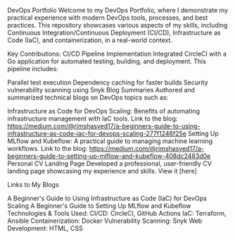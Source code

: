 DevOps Portfolio
Welcome to my DevOps Portfolio, where I demonstrate my practical experience with modern DevOps tools, processes, and best practices. This repository showcases various aspects of my skills, including Continuous Integration/Continuous Deployment (CI/CD), Infrastructure as Code (IaC), and containerization, in a real-world context.

Key Contributions:
CI/CD Pipeline Implementation
Integrated CircleCI with a Go application for automated testing, building, and deployment. This pipeline includes:

Parallel test execution
Dependency caching for faster builds
Security vulnerability scanning using Snyk
Blog Summaries
Authored and summarized technical blogs on DevOps topics such as:

Infrastructure as Code for DevOps Scaling: Benefits of automating infrastructure management with IaC tools.
Link to the blog:
https://medium.com/@rimshasyed17/a-beginners-guide-to-using-infrastructure-as-code-iac-for-devops-scaling-277f1246f25e
Setting Up MLflow and Kubeflow: A practical guide to managing machine learning workflows.
Link to the blog:
https://medium.com/@rimshasyed17/a-beginners-guide-to-setting-up-mlflow-and-kubeflow-408dc2483d0e
Personal CV Landing Page
Developed a professional, user-friendly CV landing page showcasing my experience and skills. View it [here]

Links to My Blogs

A Beginner's Guide to Using Infrastructure as Code (IaC) for DevOps Scaling
A Beginner's Guide to Setting Up MLflow and Kubeflow
Technologies & Tools Used:
CI/CD: CircleCI, GitHub Actions
IaC: Terraform, Ansible
Containerization: Docker
Vulnerability Scanning: Snyk
Web Development: HTML, CSS
